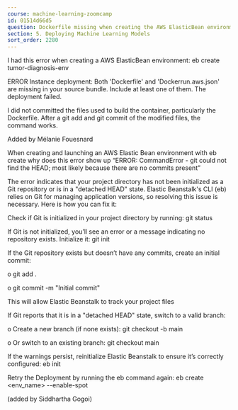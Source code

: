 ```yaml
---
course: machine-learning-zoomcamp
id: 01514d66d5
question: Dockerfile missing when creating the AWS ElasticBean environment
section: 5. Deploying Machine Learning Models
sort_order: 2280
---
```


I had this error when creating a AWS ElasticBean environment: eb create tumor-diagnosis-env

ERROR   Instance deployment: Both 'Dockerfile' and 'Dockerrun.aws.json' are missing in your source bundle. Include at least one of them. The deployment failed.

I did not committed the files used to build the container, particularly the Dockerfile. After a git add and git commit of the modified files, the command works.

Added by Mélanie Fouesnard

When creating and launching an AWS Elastic Bean environment with eb create why does this error show up “ERROR: CommandError - git could not find the HEAD; most likely because there are no commits present”

The error indicates that your project directory has not been initialized as a Git repository or is in a "detached HEAD" state. Elastic Beanstalk's CLI (eb) relies on Git for managing application versions, so resolving this issue is necessary. Here is how you can fix it:

Check if Git is initialized in your project directory by running: git status

If Git is not initialized, you’ll see an error or a message indicating no repository exists. Initialize it: git init

If the Git repository exists but doesn’t have any commits, create an initial commit:

o   git add .

o   git commit -m "Initial commit"

This will allow Elastic Beanstalk to track your project files

If Git reports that it is in a "detached HEAD" state, switch to a valid branch:

o   Create a new branch (if none exists): git checkout -b main

o   Or switch to an existing branch: git checkout main

If the warnings persist, reinitialize Elastic Beanstalk to ensure it’s correctly configured: eb init

Retry the Deployment by running the eb command again: eb create <env_name> --enable-spot

(added by Siddhartha Gogoi)

